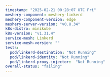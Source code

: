```yaml
---
timestamp: "2025-02-21 00:28:07 UTC Fri"
meshery-component: meshery-linkerd
meshery-component-version: edge
meshery-server-version: "v0.8.34"
k8s-distro: minikube
k8s-version: "v1.31.4"
service-mesh: Linkerd
service-mesh-version: ""
tests:
  pod/linkerd-destination: "Not Running"
  pod/linkerd-identity: "Not Running"
  pod/linkerd-proxy-injector:  "Not Running"
overall-status: "failing"
---
```

